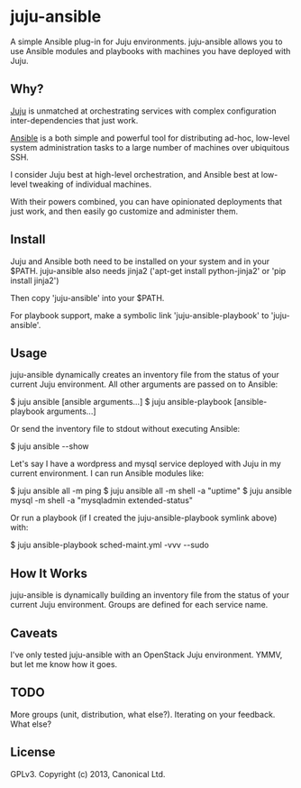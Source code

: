 juju-ansible
============
A simple Ansible plug-in for Juju environments. juju-ansible allows you to use Ansible modules and playbooks with machines you have deployed with Juju.

Why?
----
[Juju](https://juju.ubuntu.com) is unmatched at orchestrating services with complex configuration inter-dependencies that just work.

[Ansible](http://www.ansibleworks.com/docs) is a both simple and powerful tool for distributing ad-hoc, low-level system administration tasks to a large number of machines over ubiquitous SSH.

I consider Juju best at high-level orchestration, and Ansible best at low-level tweaking of individual machines.

With their powers combined, you can have opinionated deployments that just work, and then easily go customize and administer them.

Install
-------
Juju and Ansible both need to be installed on your system and in your $PATH.
juju-ansible also needs jinja2 ('apt-get install python-jinja2' or 'pip install jinja2')

Then copy 'juju-ansible' into your $PATH.

For playbook support, make a symbolic link 'juju-ansible-playbook' to 'juju-ansible'.

Usage
-----
juju-ansible dynamically creates an inventory file from the status of your current Juju environment. All other arguments are passed on to Ansible:

 $ juju ansible <group> [ansible arguments...]
 $ juju ansible-playbook [ansible-playbook arguments...]

Or send the inventory file to stdout without executing Ansible:

 $ juju ansible --show

Let's say I have a wordpress and mysql service deployed with Juju in my current environment. I can run Ansible modules like:

 $ juju ansible all -m ping
 $ juju ansible all -m shell -a "uptime"
 $ juju ansible mysql -m shell -a "mysqladmin extended-status"

Or run a playbook (if I created the juju-ansible-playbook symlink above) with:

 $ juju ansible-playbook sched-maint.yml -vvv --sudo

How It Works
------------
juju-ansible is dynamically building an inventory file from the status of your current Juju environment.
Groups are defined for each service name.

Caveats
-------
I've only tested juju-ansible with an OpenStack Juju environment. YMMV, but let me know how it goes.

TODO
----
More groups (unit, distribution, what else?). Iterating on your feedback. What else?

License
-------
GPLv3. Copyright (c) 2013, Canonical Ltd.

